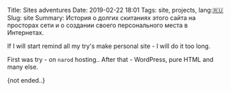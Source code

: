 Title: Sites adventures
Date: 2019-02-22 18:01
Tags: site, projects, lang:[🇷🇺](ru)
Slug: site
Summary: История о долгих скитаниях этого сайта на просторах сети и о создании своего персонального места в Интернетах.


If I will start remind all my try's make personal site - I will do it too long.

First was try - on `narod` hosting.. After that - WordPress, pure HTML and many else.

{not ended..}